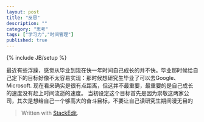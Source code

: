 ```yaml
---
layout: post
title: "反思"
description: ""
category: "思考"
tags: ["学习力","时间管理"]
published: true
---
```

{% include JB/setup %}

最近有些浮躁，感觉从毕业到现在快一年时间自己成长的并不快。毕业那时候给自己定下的目标好像不太容易实现：那时候想研究生毕业了可以去Google、Microsoft. 现在看来确实是很有点距离，但这并不最重要，最重要的是自己成长的速度没有赶上时间流逝的速度。 当初设定这个目标首先是因为崇敬这两家公司，其次是想给自己一个够高大的奋斗目标，不要让自己读研究生期间漫无目的


> Written with [StackEdit](https://stackedit.io/).